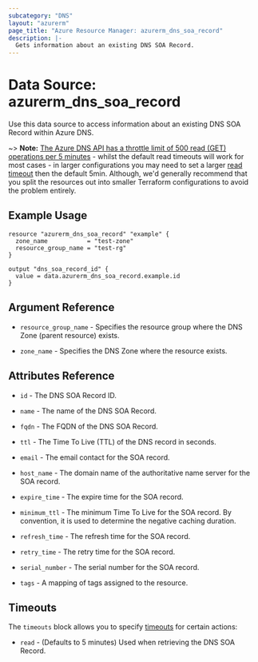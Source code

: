 ```yaml
---
subcategory: "DNS"
layout: "azurerm"
page_title: "Azure Resource Manager: azurerm_dns_soa_record"
description: |-
  Gets information about an existing DNS SOA Record.
---
```


# Data Source: azurerm_dns_soa_record

Use this data source to access information about an existing DNS SOA Record within Azure DNS.

~> **Note:** [The Azure DNS API has a throttle limit of 500 read (GET) operations per 5 minutes](https://docs.microsoft.com/azure/azure-resource-manager/management/request-limits-and-throttling#network-throttling) - whilst the default read timeouts will work for most cases - in larger configurations you may need to set a larger [read timeout](https://www.terraform.io/language/resources/syntax#operation-timeouts) then the default 5min. Although, we'd generally recommend that you split the resources out into smaller Terraform configurations to avoid the problem entirely.

## Example Usage

```hcl
resource "azurerm_dns_soa_record" "example" {
  zone_name           = "test-zone"
  resource_group_name = "test-rg"
}

output "dns_soa_record_id" {
  value = data.azurerm_dns_soa_record.example.id
}
```

## Argument Reference

* `resource_group_name` - Specifies the resource group where the DNS Zone (parent resource) exists.

* `zone_name` - Specifies the DNS Zone where the resource exists.

## Attributes Reference

* `id` - The DNS SOA Record ID.

* `name` - The name of the DNS SOA Record.

* `fqdn` - The FQDN of the DNS SOA Record.

* `ttl` - The Time To Live (TTL) of the DNS record in seconds.

* `email` - The email contact for the SOA record.

* `host_name` - The domain name of the authoritative name server for the SOA record.

* `expire_time` - The expire time for the SOA record.

* `minimum_ttl` - The minimum Time To Live for the SOA record. By convention, it is used to determine the negative caching duration.

* `refresh_time` - The refresh time for the SOA record.

* `retry_time` - The retry time for the SOA record.

* `serial_number` - The serial number for the SOA record.

* `tags` - A mapping of tags assigned to the resource.

## Timeouts

The `timeouts` block allows you to specify [timeouts](https://www.terraform.io/language/resources/syntax#operation-timeouts) for certain actions:

* `read` - (Defaults to 5 minutes) Used when retrieving the DNS SOA Record.

